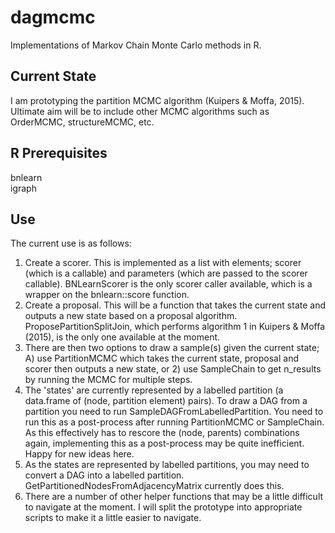 # dagmcmc

Implementations of Markov Chain Monte Carlo methods in R.

## Current State

I am prototyping the partition MCMC algorithm (Kuipers & Moffa, 2015). Ultimate aim will be to include other MCMC algorithms such as OrderMCMC, structureMCMC, etc.

## R Prerequisites

bnlearn\
igraph

## Use

The current use is as follows:
1) Create a scorer. This is implemented as a list with elements; scorer (which is a callable) and parameters (which are passed to the scorer callable). BNLearnScorer is the only scorer caller available, which is a wrapper on the bnlearn::score function.
2) Create a proposal. This will be a function that takes the current state and outputs a new state based on a proposal algorithm. ProposePartitionSplitJoin, which performs algorithm 1 in Kuipers & Moffa (2015), is the only one available at the moment.
3) There are then two options to draw a sample(s) given the current state; A) use PartitionMCMC which takes the current state, proposal and scorer then outputs a new state, or 2) use SampleChain to get n_results by running the MCMC for multiple steps.
4) The 'states' are currently represented by a labelled partition (a data.frame of (node, partition element) pairs). To draw a DAG from a partition you need to run SampleDAGFromLabelledPartition. You need to run this as a post-process after running PartitionMCMC or SampleChain. As this effectively has to rescore the (node, parents) combinations again, implementing this as a post-process may be quite inefficient. Happy for new ideas here.
5) As the states are represented by labelled partitions, you may need to convert a DAG into a labelled partition. GetPartitionedNodesFromAdjacencyMatrix currently does this.
6) There are a number of other helper functions that may be a little difficult to navigate at the moment. I will split the prototype into appropriate scripts to make it a little easier to navigate.
